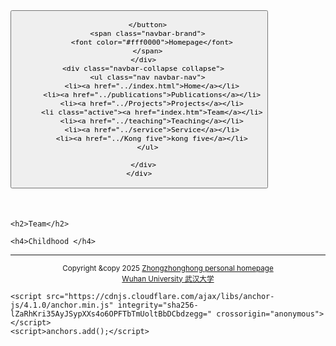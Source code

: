  
<html lang="en-US">
  <head>
    <meta charset="UTF-8">
    <meta http-equiv="X-UA-Compatible" content="IE=edge">
    <meta name="viewport" content="width=device-width, initial-scale=1">

   <!--***************-->
  
 <title>ZhouZhonghong's主页建造中.......  </title>
    <meta name="google-site-verification" content="4aUJl2I7hcddtjYkcxpnrotZMt3zwgFPboCdEiZsUc0" />
    <meta charset="utf-8" />
    <meta http-equiv="X-UA-Compatible" content="IE=edge" />
    <meta name="viewport" content="width=device-width,initial-scale=1.0" />
    <meta name="description" content="ZhouZhonghong's Home Page" />
    <meta name="author" content="ZhouZhonghong" />
 <link rel="shortcut icon" href="favicon.ico" />
 <link href="https://fonts.googleapis.com/css?family=Lato:300,400,300italic,400italic" rel="stylesheet" type="text/css" />
    <link href="https://fonts.googleapis.com/css?family=Montserrat:400,700" rel="stylesheet" type="text/css" />

 <link href="https://apps.bdimg.com/libs/bootstrap/3.3.4/css/bootstrap.min.css" rel="stylesheet" />

  <link href="https://apps.bdimg.com/libs/fontawesome/4.2.0/css/font-awesome.min.css" rel="stylesheet" />

 <link id="theme-style" rel="stylesheet" href="styles.min.css" />
 <title>zhouzhonghong - Wuhan University</title>

  <link href="static/bootstrap/css/bootstrap.css" rel="stylesheet" />
  <link href="static/xin.css" rel="stylesheet" />




 <link rel="stylesheet" href="../static/pixyll.css" type="text/css" />
</head>
 <title>Homepage-ZhouZhonghong's Home Page, 主页建造中....... </title>
<body>
 <!-- ******HEADER****** -->

  <!--/head-->
  <body>
   <div class="container-lg px-3 my-5 markdown-body">
   </div> 
   <head>
   <meta charset="utf-8" />
   <meta name="author" content="persinal homepage" />
   <meta name="viewport" content="width=device-width, initial-scale=1.0" />
   </head>

   <title>Team</title>

   <link href="../static/bootstrap/css/bootstrap.css" rel="stylesheet" />
   <link href="../static/xin.css" rel="stylesheet" />


   

  <body>

  <nav class="navbar navbar-inverse navbar-fixed-top">
    <div class="container">
      <div class="navbar-header">
        <button type="button" class="navbar-toggle" data-toggle="collapse" data-target=".navbar-collapse">
          <span class="icon-bar"></span>
          <span class="icon-bar"></span>
          <span class="icon-bar"></span>

        </button>
        <span class="navbar-brand">
          <font color="#fff0000">Homepage</font>
        </span>
      </div>
      <div class="navbar-collapse collapse">
        <ul class="nav navbar-nav">
          <li><a href="../index.html">Home</a></li>
          <li><a href="../publications">Publications</a></li>
          <li><a href="../Projects">Projects</a></li>
          <li class="active"><a href="index.htm">Team</a></li>
          <li><a href="../teaching">Teaching</a></li>
          <li><a href="../service">Service</a></li>
          <li><a href="../Kong five">kong five</a></li>
        </ul>
        
      </div>
    </div>
  </nav>

  <div class="container" style="margin-top: 50px;">

    <h2>Team</h2>

    <h4>Childhood </h4>
  
  
   
 <hr/> 
 
  <div align="center">
      <small>Copyright &amp;copy 2025 <a href="https://zhouzh0201.github.io/">Zhongzhonghong personal homepage</a></small>
      <br />
      <small><a href="https://www.whu.edu.cn/">Wuhan University 武汉大学</a></small>
  </div>

 
<script src="../static/jquery.js"></script>
<script src="../static/bootstrap/js/bootstrap.js"></script>

 
</div></body> 


      
    
    <script src="https://cdnjs.cloudflare.com/ajax/libs/anchor-js/4.1.0/anchor.min.js" integrity="sha256-lZaRhKri35AyJSypXXs4o6OPFTbTmUoltBbDCbdzegg=" crossorigin="anonymous"></script>
    <script>anchors.add();</script>
 
 
